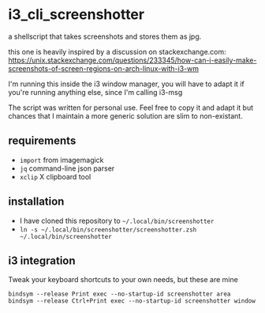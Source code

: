 # i3_cli_screenshotter
a shellscript that takes screenshots and stores them as jpg.

this one is heavily inspired by a discussion on stackexchange.com:
https://unix.stackexchange.com/questions/233345/how-can-i-easily-make-screenshots-of-screen-regions-on-arch-linux-with-i3-wm

I'm running this inside the i3 window manager, you will have to adapt it if
you're running anything else, since I'm calling i3-msg

The script was written for personal use. Feel free to copy it and adapt it but
chances that I maintain a more generic solution are slim to non-existant.

## requirements
* `import` from imagemagick
* `jq` command-line json parser
* `xclip` X clipboard tool

## installation
* I have cloned this repository to `~/.local/bin/screenshotter`
* `ln -s ~/.local/bin/screenshotter/screenshotter.zsh ~/.local/bin/screenshotter`

## i3 integration
Tweak your keyboard shortcuts to your own needs, but these are mine

```
bindsym --release Print exec --no-startup-id screenshotter area
bindsym --release Ctrl+Print exec --no-startup-id screenshotter window
```
